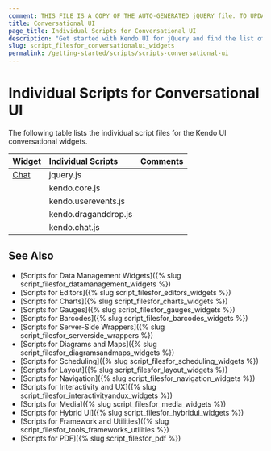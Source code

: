 ```yaml
---
comment: THIS FILE IS A COPY OF THE AUTO-GENERATED jQUERY file. TO UPDATE THE CONTENT, COPY THE NEW DEPENDENCIES FROM THE RELEVANT jQUERY FILE.
title: Conversational UI
page_title: Individual Scripts for Conversational UI
description: "Get started with Kendo UI for jQuery and find the list of required script files for the Kendo UI Conversational UI"
slug: script_filesfor_conversationalui_widgets
permalink: /getting-started/scripts/scripts-conversational-ui
---
```


# Individual Scripts for Conversational UI

The following table lists the individual script files for the Kendo UI conversational widgets.&nbsp;&nbsp;

| Widget | Individual Scripts | Comments |
| :---   | :---         | :---     |
| [Chat](https://demos.telerik.com/kendo-ui/chat/index) | jquery.js | |
| | kendo.core.js | |
| | kendo.userevents.js | |
| | kendo.draganddrop.js | |
| | kendo.chat.js | |

## See Also

+ [Scripts for Data Management Widgets]({% slug script_filesfor_datamanagement_widgets %})
+ [Scripts for Editors]({% slug script_filesfor_editors_widgets %})
+ [Scripts for Charts]({% slug script_filesfor_charts_widgets %})
+ [Scripts for Gauges]({% slug script_filesfor_gauges_widgets %})
+ [Scripts for Barcodes]({% slug script_filesfor_barcodes_widgets %})
+ [Scripts for Server-Side Wrappers]({% slug script_filesfor_serverside_wrappers %})
+ [Scripts for Diagrams and Maps]({% slug script_filesfor_diagramsandmaps_widgets %})
+ [Scripts for Scheduling]({% slug script_filesfor_scheduling_widgets %})
+ [Scripts for Layout]({% slug script_filesfor_layout_widgets %})
+ [Scripts for Navigation]({% slug script_filesfor_navigation_widgets %})
+ [Scripts for Interactivity and UX]({% slug script_filesfor_interactivityandux_widgets %})
+ [Scripts for Media]({% slug script_filesfor_media_widgets %})
+ [Scripts for Hybrid UI]({% slug script_filesfor_hybridui_widgets %})
+ [Scripts for Framework and Utilities]({% slug script_filesfor_tools_frameworks_utilities %})
+ [Scripts for PDF]({% slug script_filesfor_pdf %})
